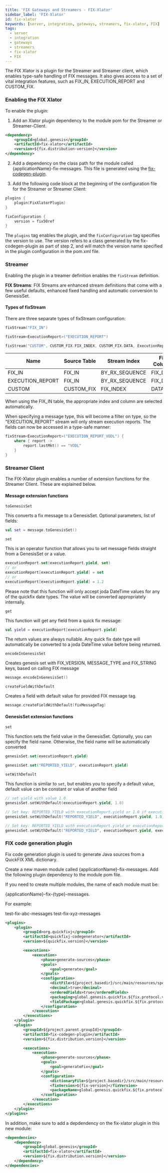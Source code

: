 ```yaml
---
title: 'FIX Gateways and Streamers - FIX-Xlator'
sidebar_label: 'FIX-Xlator'
id: fix-xlator
keywords: [server, integration, gateways, streamers, fix-xlator, FIX]
tags:
  - server
  - integration
  - gateways
  - streamers
  - fix-xlator
  - FIX
---
```


The FIX Xlator is a plugin for the Streamer and Streamer client, which enables type-safe handling of FIX messages. It also gives access to a set of vital integration features, such as FIX_IN, EXECUTION_REPORT and CUSTOM_FIX.

### Enabling the FIX Xlator

To enable the plugin:
1. Add an Xlator plugin dependency to the module pom for the Streamer or Streamer-Client.

```xml
<dependency> 
    <groupId>global.genesis</groupId>
    <artifactId>fix-xlator</artifactId>
    <version>${fix.distribution-version}</version>
</dependency>
```

2. Add a dependency on the class path for the module called {applicationName}-fix-messages. This file is generated using the [fix-codegen-plugin](/03_server/10_integration/04_gateways-and-streamers/04_fix-xlator.md#fix-code-generation-plugin).

3. Add the following code block at the beginning of the configuration file for the Streamer or Streamer Client:

```kotlin
plugins {
    plugin(FixXlatorPlugin)
}

fixConfiguration {
    version = fix50ref
}
```
The `plugins` tag enables the plugin, and the `fixConfiguration` tag specifies the version to use. The version refers to a class generated by the fix-codegen-plugin as part of step 2, and will match the version name specified in the plugin configuration in the pom.xml file.



### Streamer

Enabling the plugin in a treamer definition enables the `fixStream` definition.

**FIX Streams**:
FIX Streams are enhanced stream definitions that come with a few useful defaults, enhanced fixed handling and automatic conversion to GenesisSet.

#### Types of fixStream
There are three separate types of fixStream configuration:

```kotlin
fixStream("FIX_IN") 

fixStream<ExecutionReport>("EXECUTION_REPORT")

fixStream("CUSTOM", CUSTOM_FIX.FIX_INDEX, CUSTOM_FIX.DATA, ExecutionReport::class)
```


| Name | Source Table | Stream Index | Fix Column | Stream Type |
| --- | --- | --- | --- | --- |
| FIX_IN | FIX_IN | BY_RX_SEQUENCE | FIX_DATA | Message |
| EXECUTION_REPORT | FIX_IN | BY_RX_SEQUENCE | FIX_DATA | ExecutionReport |
| CUSTOM | CUSTOM_FIX | FIX_INDEX | DATA | ExecutionReport |

When using the FIX_IN table, the appropriate index and column are selected automatically.

When specifying a message type, this will become a filter on type, so the "EXECUTION_REPORT" stream will only stream execution reports. The fields can now be accessed in a type-safe manner:

```kotlin
fixStream<ExecutionReport>("EXECUTION_REPORT_VODL") {
    where { report ->
        report.lastMkt() == "VODL"
    }
}
```

### Streamer Client

The FIX-Xlator plugin enables a number of extension functions for the Streamer Client. These are explained below.

#### Message extension functions

`toGenesisSet`

This converts a fix message to a GenesisSet. Optional parameters, list of fields:

```kotlin
val set = message.toGenesisSet()
```

`set`

This is an operator function that allows you to set message fields straight from a GenesisSet or a value.

```kotlin
executionReport.set(executionReport.yield, set)
// or
executionReport[executionReport.yield] = set
// or
executionReport[executionReport.yield] = 1.2
```

Please note that this function will only accept joda DateTime values for any of the quickfix date types. The value will be converted appropriately internally.

`get`

This function will get any field from a quick fix message:

```kotlin
val yield = executionReport[executionReport.yield]
```

The return values are always nullable. Any quick fix date type will automatically be converted to a joda DateTime value before being returned.

`encodeInGenesisSet`

Creates genesis set with FIX_VERSION, MESSAGE_TYPE and FIX_STRING keys, based on calling FIX message

```kotlin
message.encodeInGenesisSet()
```

`createFieldWithDefault`

Creates a field with default value for provided FIX message tag.

```kotlin
message.createFieldWithDefault(fixMessageTag)
```

#### GenesisSet extension functions

`set`

This function sets the field value in the GenesisSet. Optionally, you can specify the field name. Otherwise, the field name will be automatically converted

```kotlin
genesisSet.set(executionReport.yield)

genesisSet.set("REPORTED_YIELD", executionReport.yield)
```

`setWithDefault`

This function is similar to `set`, but enables you to specify a default value, default value can be constant or value of another field

```kotlin
// set yield with value 1.0
genesisSet.setWithDefault(executionReport.yield, 1.0)

// Set key: REPORTED_YIELD with executionReport.yield or 1.0 if executionReport.yield is null
genesisSet.setWithDefault("REPORTED_YIELD", executionReport.yield, 1.0)

// Set key: REPORTED_YIELD with executionReport.yield or executionReport.otherYield if executionReport.yield is null
genesisSet.setWithDefault("REPORTED_YIELD", executionReport.yield, executionReport.otherYield)
```

### FIX code generation plugin

Fix code generation plugin is used to generate Java sources from a QuickFIX XML dictionary.

Create a new maven module called {applicationName}-fix-messages. Add the following plugin dependency to the module pom file.

If you need to create multiple modules, the name of each module must be:

{applicationName}-fix-{type}-messages.

For example:

test-fix-abc-messages
test-fix-xyz-messages

```xml
<plugins>
    <plugin>
        <groupId>org.quickfixj</groupId>
        <artifactId>quickfixj-codegenerator</artifactId>
        <version>${quickfix.version}</version>

        <executions>
            <execution>
                <phase>generate-sources</phase>
                <goals>
                    <goal>generate</goal>
                </goals>
                <configuration>
                    <dictFile>${project.basedir}/src/main/resources/specs/${dictionary-file}</dictFile>
                    <decimal>true</decimal>
                    <orderedFields>true</orderedFields>
                    <packaging>global.genesis.quickfix.${fix.protocol.version}</packaging>
                    <fieldPackage>global.genesis.quickfix.${fix.protocol.version}.field</fieldPackage>
                </configuration>
            </execution>
        </executions>
    </plugin>
    <plugin>
        <groupId>${project.parent.groupId}</groupId>
        <artifactId>fix-codegen-plugin</artifactId>
        <version>${fix.distribution.version}</version>

        <executions>
            <execution>
                <phase>generate-sources</phase>
                <goals>
                    <goal>generateFix</goal>
                </goals>
                <configuration>
                    <dictionaryFile>${project.basedir}/src/main/resources/specs/${dictionary-file}</dictionaryFile>
                    <fixVersion>${fix-version}</fixVersion>
                    <packageName>global.genesis.quickfix.${fix.protocol.version}</packageName>
                </configuration>
            </execution>
        </executions>
    </plugin>
</plugins>
```

In addition, make sure to add a depdendency on the fix-xlator plugin in this new module:
```xml
<dependencies>
	<dependency>
		<groupId>global.genesis</groupId>
		<artifactId>fix-xlator</artifactId>
		<version>${fix.distribution.version}</version>
	</dependency>
</dependencies>
```
